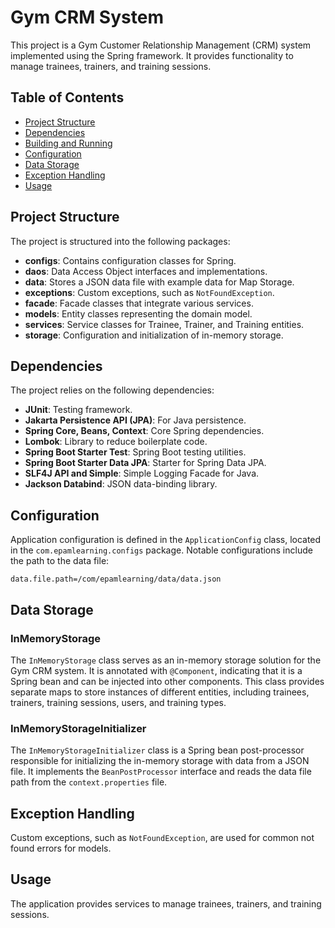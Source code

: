 # Gym CRM System

This project is a Gym Customer Relationship Management (CRM) system implemented using the Spring framework. It provides functionality to manage trainees, trainers, and training sessions.

## Table of Contents

- [Project Structure](#project-structure)
- [Dependencies](#dependencies)
- [Building and Running](#building-and-running)
- [Configuration](#configuration)
- [Data Storage](#data-storage)
- [Exception Handling](#exception-handling)
- [Usage](#usage)

## Project Structure

The project is structured into the following packages:

- **configs**: Contains configuration classes for Spring.
- **daos**: Data Access Object interfaces and implementations.
- **data**: Stores a JSON data file with example data for Map Storage.
- **exceptions**: Custom exceptions, such as `NotFoundException`.
- **facade**: Facade classes that integrate various services.
- **models**: Entity classes representing the domain model.
- **services**: Service classes for Trainee, Trainer, and Training entities.
- **storage**: Configuration and initialization of in-memory storage.

## Dependencies

The project relies on the following dependencies:

- **JUnit**: Testing framework.
- **Jakarta Persistence API (JPA)**: For Java persistence.
- **Spring Core, Beans, Context**: Core Spring dependencies.
- **Lombok**: Library to reduce boilerplate code.
- **Spring Boot Starter Test**: Spring Boot testing utilities.
- **Spring Boot Starter Data JPA**: Starter for Spring Data JPA.
- **SLF4J API and Simple**: Simple Logging Facade for Java.
- **Jackson Databind**: JSON data-binding library.


## Configuration

Application configuration is defined in the `ApplicationConfig` class, located in the `com.epamlearning.configs` package. Notable configurations include the path to the data file:
```json-datafile-properties
data.file.path=/com/epamlearning/data/data.json
```

## Data Storage

### InMemoryStorage
The `InMemoryStorage` class serves as an in-memory storage solution for the Gym CRM system. It is annotated with `@Component`, indicating that it is a Spring bean and can be injected into other components. This class provides separate maps to store instances of different entities, including trainees, trainers, training sessions, users, and training types.

### InMemoryStorageInitializer
The `InMemoryStorageInitializer` class is a Spring bean post-processor responsible for initializing the in-memory storage with data from a JSON file. It implements the `BeanPostProcessor` interface and reads the data file path from the `context.properties` file.

## Exception Handling

Custom exceptions, such as `NotFoundException`, are used for common not found errors for models.

## Usage

The application provides services to manage trainees, trainers, and training sessions.
